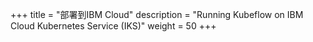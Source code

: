 +++
title = "部署到IBM Cloud"
description = "Running Kubeflow on IBM Cloud Kubernetes Service (IKS)"
weight = 50
+++
